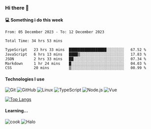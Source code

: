 ### Hi there 👋

#### 💻 Something i do this week

<!--START_SECTION:waka-->

```txt
From: 05 December 2023 - To: 12 December 2023

Total Time: 34 hrs 53 mins

TypeScript   23 hrs 33 mins  █████████████████░░░░░░░░   67.52 %
JavaScript   6 hrs 13 mins   ████▒░░░░░░░░░░░░░░░░░░░░   17.83 %
JSON         2 hrs 33 mins   ██░░░░░░░░░░░░░░░░░░░░░░░   07.34 %
Markdown     1 hr 24 mins    █░░░░░░░░░░░░░░░░░░░░░░░░   04.03 %
CSS          20 mins         ▒░░░░░░░░░░░░░░░░░░░░░░░░   00.99 %
```

<!--END_SECTION:waka-->


#### Technologies I use
![Git](https://img.shields.io/badge/-Git-222222?style=flat&logo=git&logoColor=F05032)
![GitHub](https://img.shields.io/badge/-GitHub-181717?style=flat&logo=github)
![Linux](https://img.shields.io/badge/-Linux-222222?style=flat&logo=linux&logoColor=FCC624)
![TypeScript](https://img.shields.io/badge/-TypeScript-000000?style=flat&logo=typescript)
![Node.js](https://img.shields.io/badge/-Node.js-222222?style=flat&logo=node.js&logoColor=339933)
![Vue](https://img.shields.io/badge/-Vue-222222?style=flat&logo=Vue.js&logoColor=4FC08D)

[![Top Langs](https://github-readme-stats.vercel.app/api/top-langs/?username=GodlessLiu&layout=compact)](https://github.com/anuraghazra/github-readme-stats)
#### Learning...
![cook](https://img.shields.io/badge/cook-v0.0.0-yellow.svg)
![Halo](https://img.shields.io/badge/Halo-v2.9.0-blue.svg)
